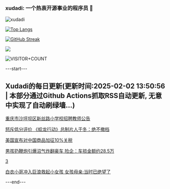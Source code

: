 ### xudadi: 一个热衷开源事业的程序员 👋

![xudadi](https://github-readme-stats-git-masterorgs-github-readme-stats-team.vercel.app/api?username=xudadi)

[![Top Langs](https://github-readme-stats.vercel.app/api/top-langs/?username=xudadi)](https://github.com/anuraghazra/github-readme-stats)

[![GitHub Streak](https://streak-stats.demolab.com?user=xudadi&locale=zh_Hans)](https://git.io/streak-stats)

![](https://raw.githubusercontent.com/xudadi/xudadi/main/assets/github-contribution-grid-snake.svg)

![VISITOR+COUNT](https://komarev.com/ghpvc/?username=xudadi&label=VISITOR+COUNT)


---start---

## Xudadi的每日更新(更新时间:2025-02-02 13:50:56 | 本部分通过Github Actions抓取RSS自动更新, 无意中实现了自动刷绿墙...)

[重庆市沙坪坝区新丝路小学校招聘教师公告](https://www.gongkaoleida.com/article/2277560)

[怒斥低分评价 《蛟龙行动》总制片人于冬：绝不撤档](https://m.163.com/news/article/JNC4H9KC0514R9NK.html)

[美国宣布对中国商品加征10%关税](https://m.163.com/news/article/JNCGG8RV0001899O.html)

[男孩扔鞭炮引爆沼气炸翻豪车 险企：车损金额约28.5万](https://m.163.com/news/article/JNBP14RN0001899O.html)

[3](https://m.163.com/touch/news/sub/domestic)

[白衣小哥冲入巨浪救起小女孩 女孩母亲:当时已绝望了](https://m.163.com/news/article/JNB28HBN0514R9KQ.html)

---end---
